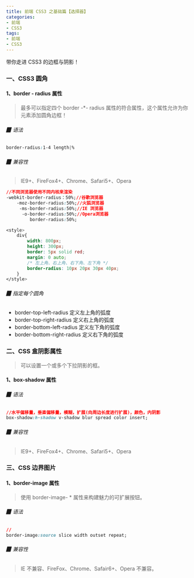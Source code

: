 ```yaml
---
title: 前端 CSS3 之基础篇【选择器】
categories:
- 前端
- CSS3
tags:
- 前端
- CSS3
---
```


带你走进 CSS3 的边框与阴影！

<!--more-->



### 一、CSS3 圆角

#### 1、border - radius 属性

> 最多可以指定四个 border -*- radius 属性的符合属性，这个属性允许为你元素添加圆角边框！



######  ▉ 语法

```css
border-radius:1-4 length|%
```



######  ▉ 兼容性

> IE9+、FireFox4+、Chrome、Safari5+、Opera 

```css
//不同浏览器使用不同内核来渲染
-webkit-border-radius：50%;//谷歌浏览器
	-moz-border-radius:50%;//火狐浏览器
	 -ms-border-radius:50%;//IE 浏览器
	  -o-border-radius:50%;//Opera浏览器
		 border-radius:50%;
```

```css
<style>
    div{
        width: 800px;
        height: 300px;
        border: 5px solid red;
        margin: 0 auto;
        /* 左上角、右上角、右下角、左下角 */
        border-radius: 10px 20px 30px 40px;
    }
</style>
```



######  ▉ 指定每个圆角

- border-top-left-radius 		定义左上角的弧度
- border-top-right-radius 	        定义右上角的弧度
-  border-bottom-left-radius         定义左下角的弧度
-  border-bottom-right-radius 	 定义右下角的弧度



### 二、CSS 盒阴影属性

> 可以设置一个或多个下拉阴影的框。



#### 1、box-shadow 属性

###### ▉ 语法

```css
//水平偏移量，垂直偏移量，模糊，扩展(向周边长度进行扩展)，颜色，内阴影
box-shadow:h-shadow v-shadow blur spread color insert;
```



###### ▉ 兼容性

> IE9+、FireFox4+、Chrome、Safari5+、Opera



### 三、CSS 边界图片

#### 1、border-image 属性

> 使用 border-image- * 属性来构建魅力的可扩展按钮。



###### ▉ 语法

```css
// 
border-image:source slice width outset repeat;
```



###### ▉ 兼容性

> IE 不兼容、FireFox、Chrome、Safair6+、Opera 不兼容。

















